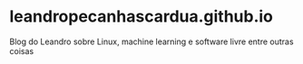 # leandropecanhascardua.github.io
Blog do Leandro sobre Linux, machine learning e software livre entre outras coisas
